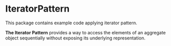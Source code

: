# IteratorPattern

This package contains example code applying iterator pattern.

**The Iterator Pattern** provides a way to access the elements of an aggregate object sequentially without exposing its underlying representation.
